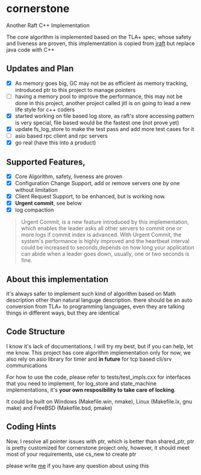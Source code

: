 # cornerstone
Another Raft C++ Implementation

The core algorithm is implemented based on the TLA+ spec, whose safety and liveness are proven, this implementation is copied from [jraft](https://github.com/andy-yx-chen/jraft) but replace java code with C++

## Updates and Plan
- [x] As memory goes big, GC may not be as efficient as memory tracking, introduced ptr<T> to this project to manage pointers
- [ ] having a memory pool to improve the performance, this may not be done in this project, another project called jitl is on going to lead a new life style for c++ coders
- [x] started working on file based log store, as raft's store accessing pattern is very special, file based would be the fastest one (not prove yet)
- [x] update fs\_log\_store to make the test pass and add more test cases for it
- [ ] asio based rpc client and rpc servers
- [x] go real (have this into a product)

## Supported Features,
- [x] Core Algorithm, safety, liveness are proven
- [x] Configuration Change Support, add or remove servers one by one without limitation
- [x] Client Request Support, to be enhanced, but is working now.
- [x] **Urgent commit**, see below
- [x] log compaction 

> Urgent Commit, is a new feature introduced by this implementation, which enables the leader asks all other servers to commit one or more logs if commit index is advanced. With Urgent Commit, the system's performance is highly improved and the heartbeat interval could be increased to seconds,depends on how long your application can abide when a leader goes down, usually, one or two seconds is fine. 

## About this implementation
it's always safer to implement such kind of algorithm based on Math description other than natural languge description.
there should be an auto conversion from TLA+ to programming languages, even they are talking things in different ways, but they are identical

## Code Structure
I know it's lack of documentations, I will try my best, but if you can help, let me know. This project has core algorithm implementation only for now, we also rely on asio library for timer and __in future__ for tcp based cli/srv communications

For how to use the code, please refer to tests/test_impls.cxx for interfaces that you need to implement, for log_store and state_machine implementations, it's **your own resposibility to take care of locking**.

It could be built on Windows (Makefile.win, nmake), Linux (Makefile.lx, gnu make) and FreeBSD (Makefile.bsd, pmake)

## Coding Hints

Now, I resolve all pointer issues with ptr<T>, which is better than shared\_ptr<T>, ptr<T> is pretty customized for cornerstone project only, however, it should meet most of your requirements, use cs\_new to create ptr<T>

please write [me](mailto:andy.yx.chen@outlook.com) if you have any question about using this 


